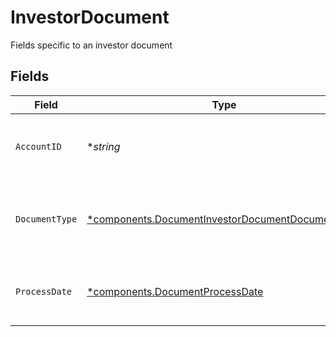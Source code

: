 # InvestorDocument

Fields specific to an investor document


## Fields

| Field                                                                                                               | Type                                                                                                                | Required                                                                                                            | Description                                                                                                         | Example                                                                                                             |
| ------------------------------------------------------------------------------------------------------------------- | ------------------------------------------------------------------------------------------------------------------- | ------------------------------------------------------------------------------------------------------------------- | ------------------------------------------------------------------------------------------------------------------- | ------------------------------------------------------------------------------------------------------------------- |
| `AccountID`                                                                                                         | **string*                                                                                                           | :heavy_minus_sign:                                                                                                  | Identifies the account relevant to the document                                                                     | 01HCZ4ZE2248BR4SC6DE5KFF8S                                                                                          |
| `DocumentType`                                                                                                      | [*components.DocumentInvestorDocumentDocumentType](../../models/components/documentinvestordocumentdocumenttype.md) | :heavy_minus_sign:                                                                                                  | Describes the contents of a document and how it is used                                                             | CONFIRM_DAILY                                                                                                       |
| `ProcessDate`                                                                                                       | [*components.DocumentProcessDate](../../models/components/documentprocessdate.md)                                   | :heavy_minus_sign:                                                                                                  | Date that the related activities were processed                                                                     |                                                                                                                     |
